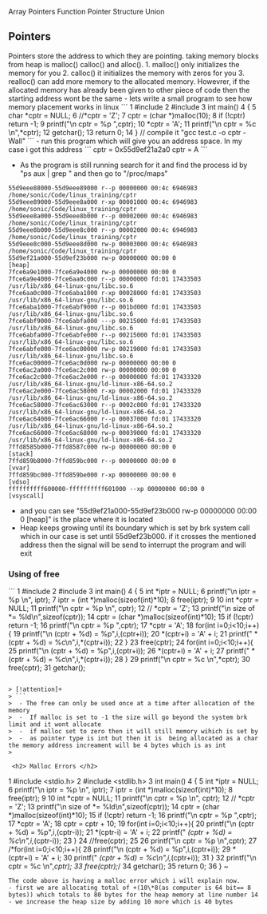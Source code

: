 
Array
Pointers
Function Pointer
Structure
Union


<h2>Pointers</h2>
Pointers store the address to which they are pointing.
taking memory blocks from heap is malloc() calloc() and alloc().
	1. malloc() only initializes the memory for you
	2. calloc() it initializes the memory with zeros for you
	3. realloc() can add more memory to the allocated memory. Howevrer, if the allocated memory has already been given to other piece of code then the starting address wont be the same
- lets write a small program to see how memory placement works in linux
```
  1 #include <stdio.h>
  2 #include <stdlib.h>
  3 int main()
  4 {
  5   char *cptr = NULL;
  6   //*cptr = 'Z';
  7   cptr = (char *)malloc(10);
  8   if (!cptr) return -1;
  9   printf("\n cptr = %p ",cptr);
 10   *cptr = 'A';
 11   printf("\n cptr = %c \n",*cptr);
 12   getchar();
 13   return 0;
 14 }
  // compile it "gcc test.c -o cptr -Wall"
```
- run this program which will give you an address space. In my case i got this address
```
 cptr = 0x55d9ef21a2a0 
 cptr = A 
```

-  As the program is still running search for it and find the process id by "ps aux | grep </name>" and then go to "/proc/<process id/>maps"
```
55d9eee88000-55d9eee89000 r--p 00000000 00:4c 6946983                    /home/sonic/Code/linux_training/cptr
55d9eee89000-55d9eee8a000 r-xp 00001000 00:4c 6946983                    /home/sonic/Code/linux_training/cptr
55d9eee8a000-55d9eee8b000 r--p 00002000 00:4c 6946983                    /home/sonic/Code/linux_training/cptr
55d9eee8b000-55d9eee8c000 r--p 00002000 00:4c 6946983                    /home/sonic/Code/linux_training/cptr
55d9eee8c000-55d9eee8d000 rw-p 00003000 00:4c 6946983                    /home/sonic/Code/linux_training/cptr
55d9ef21a000-55d9ef23b000 rw-p 00000000 00:00 0                          [heap]
7fce6a9e1000-7fce6a9e4000 rw-p 00000000 00:00 0 
7fce6a9e4000-7fce6aa0c000 r--p 00000000 fd:01 17433503                   /usr/lib/x86_64-linux-gnu/libc.so.6
7fce6aa0c000-7fce6aba1000 r-xp 00028000 fd:01 17433503                   /usr/lib/x86_64-linux-gnu/libc.so.6
7fce6aba1000-7fce6abf9000 r--p 001bd000 fd:01 17433503                   /usr/lib/x86_64-linux-gnu/libc.so.6
7fce6abf9000-7fce6abfa000 ---p 00215000 fd:01 17433503                   /usr/lib/x86_64-linux-gnu/libc.so.6
7fce6abfa000-7fce6abfe000 r--p 00215000 fd:01 17433503                   /usr/lib/x86_64-linux-gnu/libc.so.6
7fce6abfe000-7fce6ac00000 rw-p 00219000 fd:01 17433503                   /usr/lib/x86_64-linux-gnu/libc.so.6
7fce6ac00000-7fce6ac0d000 rw-p 00000000 00:00 0 
7fce6ac2a000-7fce6ac2c000 rw-p 00000000 00:00 0 
7fce6ac2c000-7fce6ac2e000 r--p 00000000 fd:01 17433320                   /usr/lib/x86_64-linux-gnu/ld-linux-x86-64.so.2
7fce6ac2e000-7fce6ac58000 r-xp 00002000 fd:01 17433320                   /usr/lib/x86_64-linux-gnu/ld-linux-x86-64.so.2
7fce6ac58000-7fce6ac63000 r--p 0002c000 fd:01 17433320                   /usr/lib/x86_64-linux-gnu/ld-linux-x86-64.so.2
7fce6ac64000-7fce6ac66000 r--p 00037000 fd:01 17433320                   /usr/lib/x86_64-linux-gnu/ld-linux-x86-64.so.2
7fce6ac66000-7fce6ac68000 rw-p 00039000 fd:01 17433320                   /usr/lib/x86_64-linux-gnu/ld-linux-x86-64.so.2
7ffd8585b000-7ffd8587c000 rw-p 00000000 00:00 0                          [stack]
7ffd859b8000-7ffd859bc000 r--p 00000000 00:00 0                          [vvar]
7ffd859bc000-7ffd859be000 r-xp 00000000 00:00 0                          [vdso]
ffffffffff600000-ffffffffff601000 --xp 00000000 00:00 0                  [vsyscall]

```
- and you can see "55d9ef21a000-55d9ef23b000 rw-p 00000000 00:00 0                          [heap]" is the place where it is located
- Heap keeps growing until its boundary which is set by brk system call which in our case is set until 55d9ef23b000. if it crosses the mentioned address then the signal will be send to interrupt the program and will exit

<h3>Using of free </h3>
```
  1 #include <stdio.h>
  2 #include <stdlib.h>
  3 int main()
  4 {
  5   int *iptr = NULL;
  6   printf("\n iptr = %p \n", iptr);
  7   iptr = (int *)malloc(sizeof(int)*10);
  8   free(iptr);
  9 
 10   int *cptr = NULL;
 11   printf("\n cptr = %p \n", cptr);
 12   // *cptr = 'Z';
 13   printf("\n size of *= %ld\n",sizeof(cptr));
 14   cptr = (char *)malloc(sizeof(int)*10);
 15   if (!cptr) return -1;
 16   printf("\n cptr = %p ",cptr);
 17   *cptr = 'A';
 18   for(int i=0;i<10;i++){
 19     printf("\n (cptr + %d) = %p",i,(cptr+i));
 20     *(cptr+i) = 'A' + i;
 21     printf(" *(cptr + %d) = %c\n",i,*(cptr+i));
 22   }
 23   free(cptr);
 24   for(int i=0;i<10;i++){
 25     printf("\n (cptr + %d) = %p",i,(cptr+i));
 26     *(cptr+i) = 'A' + i;
 27     printf(" *(cptr + %d) = %c\n",i,*(cptr+i));
 28   }
 29   printf("\n cptr = %c \n",*cptr);
 30   free(cptr);
 31   getchar();
       
```
  
> [!attention]+
> ```
>  - The free can only be used once at a time after allocation of the memory
>  -  If malloc is set to -1 the size will go beyond the system brk limit and it wont allocate
>  -  if malloc set to zero then it will still memory wihich is set by 
>  -  as pointer type is int but then it is  being allocated as a char the memory address increament will be 4 bytes which is as int
>  

 <h2> Malloc Errors </h2>
 ```
  1 #include <stdio.h>
  2 #include <stdlib.h>
  3 int main()
  4 {
  5   int *iptr = NULL;
  6   printf("\n iptr = %p \n", iptr);
  7   iptr = (int *)malloc(sizeof(int)*10);
  8   free(iptr);
  9 
 10   int *cptr = NULL;
 11   printf("\n cptr = %p \n", cptr);
 12   // *cptr = 'Z';
 13   printf("\n size of *= %ld\n",sizeof(cptr));
 14   cptr = (char *)malloc(sizeof(int)*10);
 15   if (!cptr) return -1;
 16   printf("\n cptr = %p ",cptr);
 17   *cptr = 'A';
 18   cptr = cptr + 10;
 19   for(int i=0;i<10;i++){
 20     printf("\n (cptr + %d) = %p",i,(cptr-i));
 21     *(cptr-i) = 'A' + i;
 22     printf(" *(cptr + %d) = %c\n",i,*(cptr-i));
 23   }
 24   //free(cptr);
 25 
 26   printf("\n cptr = %p \n",cptr);
 27   /*for(int i=0;i<10;i++){
 28     printf("\n (cptr + %d) = %p",i,(cptr+i));
 29     *(cptr+i) = 'A' + i;
 30     printf(" *(cptr + %d) = %c\n",i,*(cptr+i));
 31   }
 32   printf("\n cptr = %c \n",*cptr);
 33   free(cptr);*/
 34   getchar();
 35   return 0;
 36 }
~        

```
The code above is having a malloc error which i will explain now.
- first we are allocating total of +(10\*8(as computer is 64 bit== 8 bytes)) which totals to 80 bytes for the heap memory at line number 14
- we increase the heap size by adding 10 more which is 40 bytes
